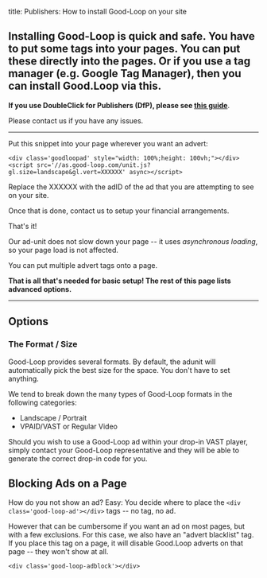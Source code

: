 
title: Publishers: How to install Good-Loop on your site

## Installing Good-Loop is quick and safe. You have to put some tags into your pages. You can put these directly into the pages. Or if you use a tag manager (e.g. Google Tag Manager), then you can install Good.Loop via this. 

**If you use DoubleClick for Publishers (DfP), please see [this guide](Use-with-DoubleClick-for-Publishers-(DfP))**. 

Please contact us if you have any issues.

<hr>

Put this snippet into your page wherever you want an advert:

```
<div class='goodloopad' style="width: 100%;height: 100vh;"></div>
<script src='//as.good-loop.com/unit.js?gl.size=landscape&gl.vert=XXXXXX' async></script>
```
Replace the XXXXXX with the adID of the ad that you are attempting to see on your site.

Once that is done, contact us to setup your financial arrangements. 

That's it!

Our ad-unit does not slow down your page -- it uses *asynchronous loading*, so your page load is not affected.

You can put multiple advert tags onto a page.

**That is all that's needed for basic setup! The rest of this page lists advanced options.**

<hr>

## Options

### The Format / Size

Good-Loop provides several formats. By default, the adunit will automatically pick the best size for the space. You don't have to set anything.

We tend to break down the many types of Good-Loop formats in the following categories:
* Landscape / Portrait
* VPAID/VAST or Regular Video

Should you wish to use a Good-Loop ad within your drop-in VAST player, simply contact your Good-Loop representative and they will be able to generate the correct drop-in code for you.


## Blocking Ads on a Page

How do you not show an ad? Easy: You decide where to place the `<div class='good-loop-ad'></div>` tags -- no tag, no ad.

However that can be cumbersome if you want an ad on most pages, but with a few exclusions. For this case, we also have an "advert blacklist" tag. If you place this tag on a page, it will disable Good.Loop adverts on that page -- they won't show at all.

```
<div class='good-loop-adblock'></div>
```
